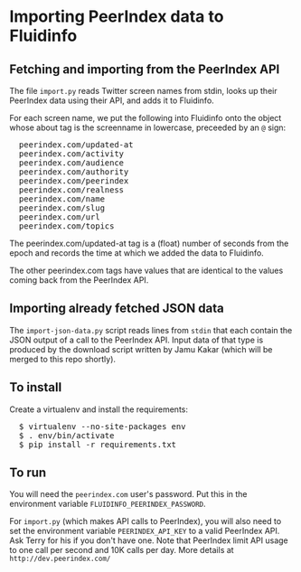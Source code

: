 Importing PeerIndex data to Fluidinfo
=====================================

Fetching and importing from the PeerIndex API
---------------------------------------------

The file `import.py` reads Twitter screen names from stdin, looks up their
PeerIndex data using their API, and adds it to Fluidinfo.

For each screen name, we put the following into Fluidinfo onto the object
whose about tag is the screenname in lowercase, preceeded by an `@` sign:

<pre>
  peerindex.com/updated-at
  peerindex.com/activity
  peerindex.com/audience
  peerindex.com/authority
  peerindex.com/peerindex
  peerindex.com/realness
  peerindex.com/name
  peerindex.com/slug
  peerindex.com/url
  peerindex.com/topics
</pre>

The peerindex.com/updated-at tag is a (float) number of seconds from the
epoch and records the time at which we added the data to Fluidinfo.

The other peerindex.com tags have values that are identical to the values
coming back from the PeerIndex API.

Importing already fetched JSON data
-----------------------------------

The `import-json-data.py` script reads lines from `stdin` that each contain the JSON
output of a call to the PeerIndex API. Input data of that type is produced by the
download script written by Jamu Kakar (which will be merged to this repo shortly).

To install
----------

Create a virtualenv and install the requirements:

<pre>
  $ virtualenv --no-site-packages env
  $ . env/bin/activate
  $ pip install -r requirements.txt
</pre>

To run
------

You will need the `peerindex.com` user's password. Put this in the
environment variable `FLUIDINFO_PEERINDEX_PASSWORD`.

For `import.py` (which makes API calls to PeerIndex), you will also need to
set the environment variable `PEERINDEX_API_KEY` to a valid PeerIndex API.
Ask Terry for his if you don't have one.  Note that PeerIndex limit API
usage to one call per second and 10K calls per day.  More details at
`http://dev.peerindex.com/`
